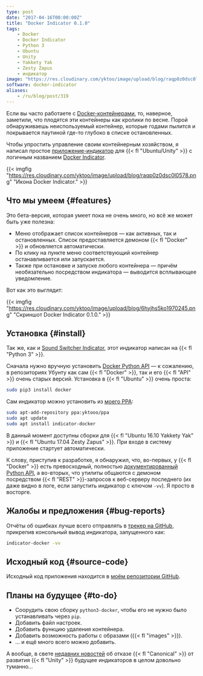 ```yaml
---
type: post
date: "2017-04-16T00:00:00Z"
title: "Docker Indicator 0.1.0"
tags:
    - Docker
    - Docker Indicator
    - Python 3
    - Ubuntu
    - Unity
    - Yakkety Yak
    - Zesty Zapus
    - индикатор
image: "https://res.cloudinary.com/yktoo/image/upload/blog/raqp0z0dsc0l0578.png"
software: docker-indicator
aliases:
    - /ru/blog/post/319
---
```


Если вы часто работаете с [Docker-контейнерами](https://www.docker.com/), то, наверное, заметили, что плодятся эти контейнеры как кролики по весне. Порой обнаруживаешь неиспользуемый контейнер, которые годами пылится и покрывается паутиной где-то глубоко в списке остановленных.

Чтобы упростить управление своим контейнерным хозяйством, я написал простое [приложение-индикатор](https://unity.ubuntu.com/projects/appindicators/) для {{< fl "Ubuntu/Unity" >}} с логичным названием [Docker Indicator](https://github.com/yktoo/indicator-docker).

<!--more-->

{{< imgfig "https://res.cloudinary.com/yktoo/image/upload/blog/raqp0z0dsc0l0578.png" "Икона Docker Indicator." >}}

## Что мы умеем {#features}

Это бета-версия, которая умеет пока не очень много, но всё же может быть уже полезна:

* Меню отображает список контейнеров — как активных, так и остановленных. Список предоставляется демоном {{< fl "Docker" >}} и обновляется автоматически.
* По клику на пункте меню соответствующий контейнер останавливается или запускается.
* Также при остановке и запуске любого контейнера — причём необязательно посредством индикатора — выводится всплывающее уведомление.

Вот как это выглядит:

{{< imgfig "https://res.cloudinary.com/yktoo/image/upload/blog/6hyjhs5ko1970245.png" "Скриншот Docker Indicator 0.1.0." >}}

## Установка {#install}

Так же, как и [Sound Switcher Indicator](/series/sound-switcher-indicator), этот индикатор написан на {{< fl "Python 3" >}}.

Сначала нужно вручную установить [Docker Python API](https://github.com/docker/docker-py) — к сожалению, в репозиториях Убунту как сам {{< fl "Docker" >}}, так и его {{< fl "API" >}} очень старых версий. Установка в {{< fl "Ubuntu" >}} очень проста:

```bash
sudo pip3 install docker
```

Сам индикатор можно установить из [моего PPA](https://launchpad.net/~yktooo/+archive/ubuntu/ppa):

```bash
sudo apt-add-repository ppa:yktooo/ppa
sudo apt update
sudo apt install indicator-docker
```

В данный момент доступны сборки для {{< fl "Ubuntu 16.10 Yakkety Yak" >}} и {{< fl "Ubuntu 17.04 Zesty Zapus" >}}. При входе в систему приложение стартует автоматически.

К слову, приступив к разработке, я обнаружил, что, во-первых, у {{< fl "Docker" >}} есть превосходный, полностью [документированный Python API](https://docker-py.readthedocs.io/en/stable/), а во-вторых, что утилиты общаются с демоном посредством {{< fl "REST" >}}-запросов к веб-серверу последнего (их даже видно в логе, если запустить индикатор с ключом `-vv`). Я просто в восторге.

## Жалобы и предложения {#bug-reports}

Отчёты об ошибках лучше всего отправлять в [трекер на GitHub](https://github.com/yktoo/indicator-docker/issues), прикрепив консольный вывод индикатора, запущенного как:

```bash
indicator-docker -vv
```

## Исходный код {#source-code}

Исходный код приложения находится в [моём репозитории GitHub](https://github.com/yktoo/indicator-docker).

## Планы на будущее {#to-do}

* Соорудить свою сборку `python3-docker`, чтобы его не нужно было устанавливать через `pip`.
* Добавить файл настроек.
* Добавить функцию удаления контейнера.
* Добавить возможность работы с образами ({{< fl "images" >}}).
* … и ещё много всего можно добавить.

А вообще, в свете [недавних новостей](https://insights.ubuntu.com/2017/04/05/growing-ubuntu-for-cloud-and-iot-rather-than-phone-and-convergence/) об отказе {{< fl "Canonical" >}} от развития {{< fl "Unity" >}} будущее индикаторов в целом довольно туманно…
